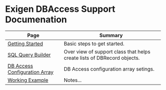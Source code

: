 
# Exigen DBAccess Support Documenation

| Page | Summary |
| ---  |---      |
| [Getting Started](GettingStarted.md)               | Basic steps to get started.      
| [SQL Query Builder](SqlQueryBuilder.md)            | Over view of support class that helps create lists of DBRecord objects. 
| [DB Access Configuration Array](DbAccessConfig.md) | DB Access configuration array setings.      
| [Working Example](WorkingExample.md) | Notes...      


